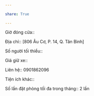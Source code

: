 ---  
share: True  
---  
Giờ đóng cửa::   
  
Địa chỉ:: [806 Âu Cơ, P. 14, Q. Tân Bình]  
Số người tối thiểu::   
   
Giá giữ xe::   
Liên hệ:: 0901862096  
Tiện ích khác::   
Số lần đặt phòng tối đa trong tháng:: 2 lần  
